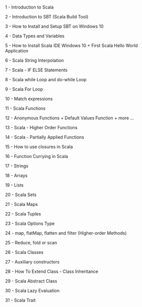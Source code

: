  1 - Introduction to Scala 

 2 - Introduction to SBT (Scala Build Tool)

 3 - How to Install and Setup SBT on Windows 10

 4 - Data Types and Variables

 5 - How to Install Scala IDE Windows 10 + First Scala Hello World Application

 6 - Scala String Interpolation

 7 - Scala - IF ELSE Statements

 8 - Scala while Loop and do-while Loop

 9 - Scala For Loop

 10 - Match expressions 

 11 - Scala Functions

 12 - Anonymous Functions + Default Values Function + more ...

 13 - Scala - Higher Order Functions

 14 - Scala - Partially Applied Functions

 15 - How to use closures in Scala

 16 - Function Currying in Scala

 17 - Strings

 18 - Arrays

 19 - Lists

 20 - Scala Sets

 21 - Scala Maps

 22 - Scala Tuples

 23 - Scala Options Type

 24 - map, flatMap, flatten and filter (Higher-order Methods)

 25 - Reduce, fold or scan

 26 - Scala Classes

 27 - Auxiliary constructors

 28 - How To Extend Class - Class Inheritance

 29 - Scala Abstract Class

 30 - Scala Lazy Evaluation

 31 - Scala Trait﻿
